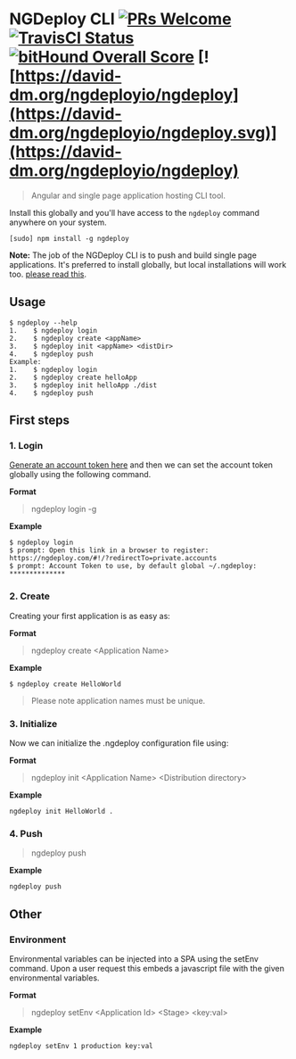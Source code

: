 # NGDeploy CLI [![PRs Welcome](https://img.shields.io/badge/PRs-welcome-brightgreen.svg?style=flat-square)](http://makeapullrequest.com) [![TravisCI Status](https://travis-ci.org/NGDeployio/ngDeploy.svg)](https://travis-ci.org/NGDeployio) [![bitHound Overall Score](https://www.bithound.io/github/NGDeployio/ngDeploy/badges/score.svg)](https://www.bithound.io/github/NGDeployio/ngDeploy) [![https://david-dm.org/ngdeployio/ngdeploy](https://david-dm.org/ngdeployio/ngdeploy.svg)](https://david-dm.org/ngdeployio/ngdeploy)

> Angular and single page application hosting CLI tool.

Install this globally and you'll have access to the `ngdeploy` command anywhere on your system.

```shell
[sudo] npm install -g ngdeploy
```
**Note:** The job of the NGDeploy CLI is to push and build single page applications. It's preferred to install globally, but local installations will work too. [please read this](http://nodejs.org/en/blog/npm/npm-1-0-global-vs-local-installation).


## Usage
```shell
$ ngdeploy --help
1.    $ ngdeploy login
2.    $ ngdeploy create <appName>
3.    $ ngdeploy init <appName> <distDir>
4.    $ ngdeploy push
Example: 
1.    $ ngdeploy login
2.    $ ngdeploy create helloApp
3.    $ ngdeploy init helloApp ./dist
4.    $ ngdeploy push
```
## First steps

### 1. Login
[Generate an account token here](https://ngdeploy.com/#!/?redirectTo=private.accounts) and then we can set the account token globally using the following command.

**Format**
> ngdeploy login -g

**Example**
```shell
$ ngdeploy login 
$ prompt: Open this link in a browser to register: https://ngdeploy.com/#!/?redirectTo=private.accounts
$ prompt: Account Token to use, by default global ~/.ngdeploy:  **************
```

### 2. Create
Creating your first application is as easy as:

**Format**  
> ngdeploy create \<Application Name> 

**Example**  
```shell
$ ngdeploy create HelloWorld
```
> Please note application names must be unique.

### 3. Initialize
Now we can initialize the .ngdeploy configuration file using:

**Format**
> ngdeploy init \<Application Name> \<Distribution directory>

**Example**
```shell
ngdeploy init HelloWorld .  
```

### 4. Push
> ngdeploy push

**Example**  
```shell
ngdeploy push
```

## Other

### Environment
Environmental variables can be injected into a SPA using the setEnv command. Upon a 
user request this embeds a javascript file with the given environmental variables. 

**Format** 
> ngdeploy setEnv \<Application Id> \<Stage> \<key:val>

**Example**
```shell
ngdeploy setEnv 1 production key:val
```
